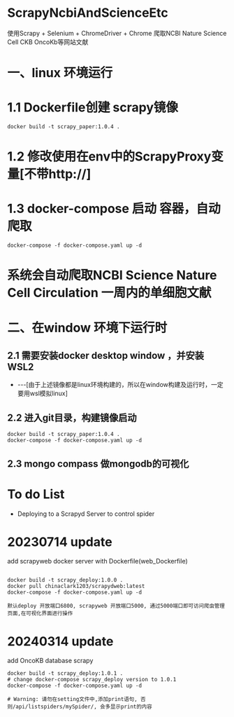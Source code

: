 # ScrapyNcbiAndScienceEtc
使用Scrapy + Selenium + ChromeDriver + Chrome 爬取NCBI Nature Science Cell CKB OncoKb等网站文献
# 一、linux 环境运行

# 1.1 Dockerfile创建 scrapy镜像
```
docker build -t scrapy_paper:1.0.4 .
```
# 1.2 修改使用在env中的ScrapyProxy变量[不带http://] 
# 1.3 docker-compose 启动 容器，自动爬取
```
docker-compose -f docker-compose.yaml up -d 
```
# 系统会自动爬取NCBI Science Nature Cell Circulation 一周内的单细胞文献

# 二、在window 环境下运行时
## 2.1 需要安装docker desktop window ，并安装WSL2 
- ---[由于上述镜像都是linux环境构建的，所以在window构建及运行时，一定要用wsl模拟linux]
## 2.2 进入git目录，构建镜像启动
```
docker build -t scrapy_paper:1.0.4 .
docker-compose -f docker-compose.yaml up -d 
```
## 2.3 mongo compass 做mongodb的可视化


# To do List 
- Deploying to a Scrapyd Server to control spider



# 20230714 update
add scrapyweb docker server with Dockerfile(web_Dockerfile)
```

docker build -t scrapy_deploy:1.0.0 .
docker pull chinaclark1203/scrapydweb:latest
docker-compose -f docker-compose.yaml up -d

默认deploy 开放端口6800, scrapyweb 开放端口5000, 通过5000端口即可访问爬虫管理页面,在可视化界面进行操作
```

# 20240314 update 
add OncoKB database scrapy
```
docker build -t scrapy_deploy:1.0.1 .
# change docker-compose scrapy_deploy version to 1.0.1
docker-compose -f docker-compose.yaml up -d

# Warning: 请勿在setting文件中,添加print语句, 否则/api/listspiders/mySpider/, 会多显示print的内容
```